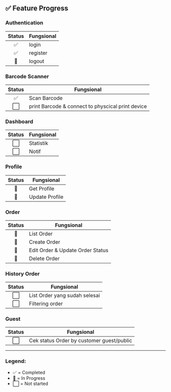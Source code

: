 ## ✅ Feature Progress

### Authentication

| Status | Fungsional              |
| :----: | ----------------------- |
|   ✅   | login                   |
|   ✅   | register                |
|   🚧   | logout                  |

### Barcode Scanner

| Status | Fungsional                                               |
| :----: | -------------------------------------------------------- |
|   ✅   | Scan Barcode |
| ⬜ | print Barcode & connect to physcical print device |

### Dashboard

| Status | Fungsional                                               |
| :----: | -------------------------------------------------------- |
|   ⬜   | Statistik |
|   ⬜   | Notif |


### Profile

| Status | Fungsional |
| :----: | -------------------------------------------------------- |
| 🚧 | Get Profile |
| 🚧 | Update Profile |

### Order

| Status | Fungsional |
| :----: | -------------------------------------------------------- |
| 🚧 | List Order |
| 🚧 | Create Order |
| 🚧 | Edit Order & Update Order Status |
| 🚧 | Delete Order |

### History Order

| Status | Fungsional |
| :----: | -------------------------------------------------------- |
| ⬜ | List Order yang sudah selesai |
| ⬜ | Filtering order |

### Guest

| Status | Fungsional |
| :----: | -------------------------------------------------------- |
| ⬜ | Cek status Order by customer guest/public |

---

### Legend:

- ✅ = Completed
- 🚧 = In Progress
- ⬜ = Not started
